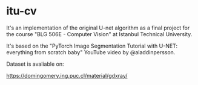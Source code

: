 # itu-cv

It's an implementation of the original U-net algorithm as a final project for the course "BLG 506E - Computer Vision" at Istanbul Technical University.

It's based on the "PyTorch Image Segmentation Tutorial with U-NET: everything from scratch baby" YouTube video by @aladdinpersson.

Dataset is avaliable on:

https://domingomery.ing.puc.cl/material/gdxray/
